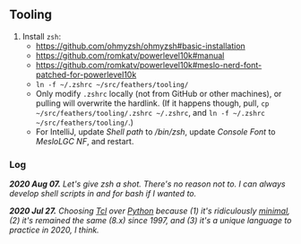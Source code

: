 ## Tooling

1. Install `zsh`:
    - https://github.com/ohmyzsh/ohmyzsh#basic-installation
    - https://github.com/romkatv/powerlevel10k#manual
    - https://github.com/romkatv/powerlevel10k#meslo-nerd-font-patched-for-powerlevel10k
    - `ln -f ~/.zshrc ~/src/feathers/tooling/`
    - Only modify `.zshrc` locally (not from GitHub or other machines), or pulling will overwrite the hardlink. (If it happens though, pull, `cp ~/src/feathers/tooling/.zshrc ~/.zshrc`, and `ln -f ~/.zshrc ~/src/feathers/tooling/`.)
    - For IntelliJ, update _Shell path_ to _/bin/zsh_, update _Console Font_ to _MesloLGC NF_, and restart.

### Log

_**2020 Aug 07.** Let's give zsh a shot. There's no reason not to. I can always develop shell scripts in and for bash if I wanted to._

_**2020 Jul 27.** Choosing [Tcl](https://en.wikipedia.org/wiki/Tcl) over [Python](https://en.wikipedia.org/wiki/Python_(programming_language)) because (1) it's ridiculously [minimal](https://www.tcl.tk/man/tcl8.6/TclCmd/contents.htm), (2) it's remained the same (8.x) since 1997, and (3) it's a unique language to practice in 2020, I think._
